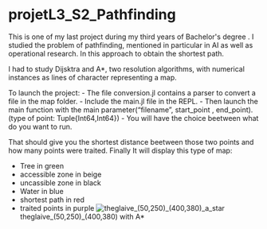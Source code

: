 # projetL3_S2_Pathfinding

This is one of my last project during my third years of Bachelor's degree . I studied the problem of pathfinding, mentioned in particular in AI as well as operational research. In this approach to obtain the shortest path.

I had to study Dijsktra and A*, two resolution algorithms, with numerical instances as lines of character representing a map.

To launch the project:
    - The file conversion.jl contains a parser to convert a file in the map folder.
    - Include the main.jl file in the REPL.
    - Then launch the main function with the main parameter(“filename”, start_point , end_point). 
      (type of point: Tuple{Int64,Int64})
    - You will have the choice beetween what do you want to run.

That should give you the shortest distance beetween those two points and how many points were traited.
Finally It will display this type of map:
- Tree in green
- accessible zone in beige
- uncassible zone in black
- Water in blue
- shortest path in red
- traited points in purple
![theglaive_(50,250)_(400,380)_a_star](https://user-images.githubusercontent.com/101639883/224395368-5b167381-c368-40a9-aff9-e51ca5770dc4.png)
theglaive_(50,250)_(400,380) with A*
